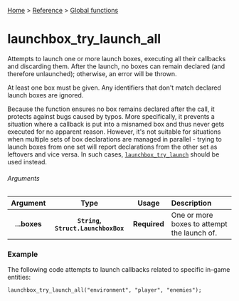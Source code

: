[Home](/README.md) > [Reference](/Docs/Reference/Reference.md) > [Global functions](/Docs/Reference/Functions/TOC.md)

# launchbox_try_launch_all

Attempts to launch one or more launch boxes, executing all their callbacks and discarding them. After the launch, no boxes can remain declared (and therefore unlaunched); otherwise, an error will be thrown.

At least one box must be given. Any identifiers that don't match declared launch boxes are ignored.

Because the function ensures no box remains declared after the call, it protects against bugs caused by typos. More specifically, it prevents a situation where a callback is put into a misnamed box and thus never gets executed for no apparent reason. However, it's not suitable for situations when multiple sets of box declarations are managed in parallel - trying to launch boxes from one set will report declarations from the other set as leftovers and vice versa. In such cases, [`launchbox_try_launch`](/Docs/Reference/Functions/launchbox_try_launch.md) should be used instead.

###### Arguments

| Argument | Type | Usage | Description |
|:---:|:---:|:---:|:---|
| **...boxes** | **`String`, `Struct.LaunchboxBox`** | **Required** | One or more boxes to attempt the launch of. |

### Example

The following code attempts to launch callbacks related to specific in-game entities:

```gml
launchbox_try_launch_all("environment", "player", "enemies");
```
